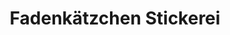 ---
title: "Fadenkätzchen Stickerei"
url: /lauenburg-elbe/fadenkaetzchen-stickerei/
shop: Andenken
---